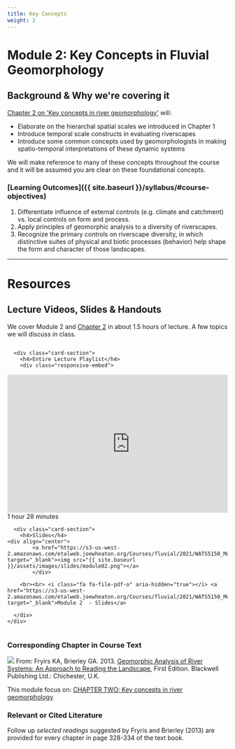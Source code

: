 ```yaml
---
title: Key Concepts
weight: 2
---
```

# Module 2: Key Concepts in Fluvial Geomorphology

## Background & Why we're covering it

 [Chapter 2 on  'Key concepts in river geomorphology'](https://ebookcentral-proquest-com.dist.lib.usu.edu/lib/usu/reader.action?docID=1032536&ppg=25) will:
 - Elaborate on the hierarchal spatial scales we introduced in Chapter 1
 - Introduce temporal scale constructs  in evaluating riverscapes
 - Introduce some common concepts used by geomorphologists in making spatio-temporal interpretations of these dynamic systems

We will make reference to many of these concepts throughout the course and it will be assumed you are clear on these foundational concepts. 

### [Learning Outcomes]({{ site.baseurl }}/syllabus/#course-objectives)

1. Differentiate influence of external controls (e.g. climate and catchment) vs. local controls on form and process. 
3. Apply principles of geomorphic analysis to a diversity of riverscapes.
3. Recognize the primary controls on riverscape diversity, in which distinctive suites of physical and biotic processes (behavior) help shape the form and character of those landscapes. 

   

------


# Resources 

## Lecture Videos, Slides & Handouts

We cover Module 2 and [Chapter 2](https://ebookcentral-proquest-com.dist.lib.usu.edu/lib/usu/reader.action?docID=1032536&ppg=25)  in about 1.5 hours of lecture. A few topics we will discuss in class. 

<div class="row small-up-2 medium-up-2">


  <div class="column">
    <div class="card">


      <div class="card-section">
        <h4>Entire Lecture Playlist</h4>
        <div class="responsive-embed"> 

<iframe width="560" height="315" src="https://www.youtube.com/embed/videoseries?list=PL0ZiZg4rilzL_JtW9FRZG90DIdqe9sqMh" frameborder="0" allow="autoplay; encrypted-media" allowfullscreen></iframe>
<br>


</div>
<i class="fa fa-clock-o" aria-hidden="true"></i> 1 hour  28 minutes <i class="fa fa-youtube-play" aria-hidden="true"></i>
      </div>
    </div>
  </div>

  <div class="column">
    <div class="card">


      <div class="card-section">
        <h4>Slides</h4>
    <div align="center">
        	<a href="https://s3-us-west-2.amazonaws.com/etalweb.joewheaton.org/Courses/fluvial/2021/WATS5150_Module_02_KeyConcepts.pdf" target="_blank"><img src="{{ site.baseurl }}/assets/images/slides/module02.png"></a>
        	</div>
        
        <br><br> <i class="fa fa-file-pdf-o" aria-hidden="true"></i> <a href="https://s3-us-west-2.amazonaws.com/etalweb.joewheaton.org/Courses/fluvial/2021/WATS5150_Module_02_KeyConcepts.pdf" target="_blank">Module 2  - Slides</a>
        
      </div>
    </div>

  </div>
</div>

### Corresponding Chapter in Course Text
<a href="https://www.wiley.com/en-au/Geomorphic+Analysis+of+River+Systems%3A+An+Approach+to+Reading+the+Landscape-p-9781405192743"><img class="float-right" src="{{ site.baseurl }}/assets/images/covers/ReadingLandscape.png"></a>  From:
Fryirs KA, Brierley GA. 2013. [Geomorphic Analysis of River Systems: An Approach to Reading the Landscape](https://www.wiley.com/en-au/Geomorphic+Analysis+of+River+Systems%3A+An+Approach+to+Reading+the+Landscape-p-9781405192743), First Edition.  Blackwell Publishing Ltd.: Chichester, U.K.

This module focus on: [CHAPTER TWO: Key concepts in river geomorphology](https://ebookcentral-proquest-com.dist.lib.usu.edu/lib/usu/reader.action?docID=1032536&ppg=25)


### Relevant or Cited Literature
Follow up *selected readings* suggested by Fryris and Brierley (2013) are provided for every chapter in page 328-334 of the text book. 



